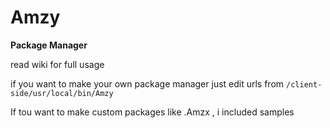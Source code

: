# Amzy
**Package Manager**

read wiki for full usage 

if you want to make your own package manager just edit urls from 
`/client-side/usr/local/bin/Amzy`

If tou want to make custom packages like .Amzx , i included samples 







 


 
